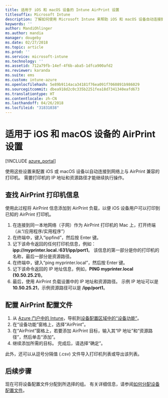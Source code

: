 ```yaml
---
title: 适用于 iOS 和 macOS 设备的 Intune AirPrint 设置
titlesuffix: Microsoft Intune
description: 了解如何使用 Microsoft Intune 来帮助 iOS 和 macOS 设备自动连接到与 AirPrint 兼容的打印机。
keywords: ''
author: MandiOhlinger
ms.author: mandia
manager: dougeby
ms.date: 02/27/2018
ms.topic: article
ms.prod: ''
ms.service: microsoft-intune
ms.technology: ''
ms.assetid: 712a79fb-14ef-4f6b-aba5-1dfca900afd2
ms.reviewer: karanda
ms.suite: ems
ms.custom: intune-azure
ms.openlocfilehash: 5e89b9114aca34181f76ea091f7060891b986029
ms.sourcegitcommit: dbea918d2c0c335b2251fea18d7341340eafd673
ms.translationtype: HT
ms.contentlocale: zh-CN
ms.lasthandoff: 04/26/2018
ms.locfileid: "31831038"
---
```

# <a name="airprint-settings-for-ios-and-macos-devices"></a>适用于 iOS 和 macOS 设备的 AirPrint 设置

[!INCLUDE [azure_portal](./includes/azure_portal.md)]

使用这些设置来配置 iOS 或 macOS 设备以自动连接到网络上与 AirPrint 兼容的打印机。 需要打印机的 IP 地址和资源路径才能继续执行操作。

## <a name="find-airprint-printer-information"></a>查找 AirPrint 打印机信息

使用此过程将 AirPrint 信息添加到 AirPrint 负载，以便 iOS 设备用户可以打印到已知的 AirPrint 打印机。

1. 在连接到同一本地网络（子网）作为 AirPrint 打印机的 Mac 上，打开终端（从“/应用程序/实用程序”）
2. 在终端中，键入“ippfind”，然后按 Enter 键。
3. 记下该命令返回的任何打印机信息，例如：**ipp://myprinter.local.:631/ipp/port1**。 该信息的第一部分是你的打印机的名称，最后一部分是资源路径。
4. 在终端中，键入“ping myprinter.local”，然后按 Enter 键。
5. 记下该命令返回的 IP 地址信息，例如，**PING myprinter.local (10.50.25.21)**。
6. 最后，使用 AirPrint 负载设置中的 IP 地址和资源路径。 示例 IP 地址可以是 **10.50.25.21**，示例资源路径可以是 **/ipp/port1**。

## <a name="configure-an-airprint-profile"></a>配置 AirPrint 配置文件

1. 从 [Azure 门户中的 Intune](https://portal.azure.com)，导航到[设备配置区域中的“设备功能”](device-features-configure.md)。 
1. 在“设备功能”窗格上，选择“AirPrint”。
2. 在“AirPrint”窗格上，若要添加 AirPrint 目标，输入其“IP 地址”和“资源路径”，然后单击“添加”。
3. 继续添加所需的目标。 完成后，请选择“确定”。

此外，还可以从逗号分隔值 (.csv) 文件导入打印机列表或导出该列表。


## <a name="next-steps"></a>后续步骤

现在可将设备配置文件分配到所选择的组。 有关详细信息，请参阅[如何分配设备配置文件](device-profile-assign.md)。